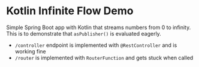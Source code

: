 # Kotlin Infinite Flow Demo

Simple Spring Boot app with Kotlin that streams numbers from 0 to infinity. This is to demonstrate that `asPublisher()` is evaluated eagerly.

 * `/controller` endpoint is implemented with `@RestController` and is working fine
 * `/router` is implemented with `RouterFunction` and gets stuck when called
